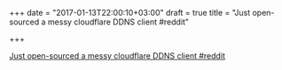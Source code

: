 +++
date = "2017-01-13T22:00:10+03:00"
draft = true
title = "Just open-sourced a messy cloudflare DDNS client  #reddit"

+++

<p><a href="https://t.co/RC5a2TEKnM">Just open-sourced a messy cloudflare DDNS client  #reddit</a></p>
